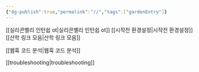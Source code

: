 ```yaml
---
{"dg-publish":true,"permalink":"//","tags":["gardenEntry"]}
---
```


[[실리콘벨리 인턴쉽 ot\|실리콘벨리 인턴쉽 ot]]
[[시작전 환경설정\|시작전 환경설정]]
[[산학 링크 모음\|산학 링크 모음]]

[[웹훅 코드 분석\|웹훅 코드 분석]]

[[troubleshooting\|troubleshooting]]
